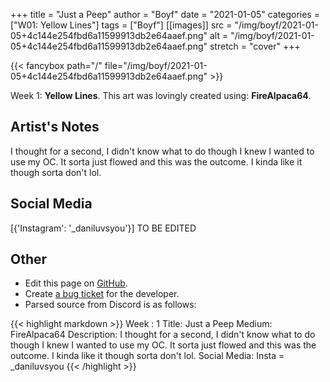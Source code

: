 +++
title =       "Just a Peep"
author =      "Boyf"
date =        "2021-01-05"
categories =  ["W01: Yellow Lines"]
tags =        ["Boyf"]
[[images]]
                      src = "/img/boyf/2021-01-05+4c144e254fbd6a11599913db2e64aaef.png"
                      alt = "/img/boyf/2021-01-05+4c144e254fbd6a11599913db2e64aaef.png"
                      stretch = "cover"
+++


{{< fancybox path="/" file="/img/boyf/2021-01-05+4c144e254fbd6a11599913db2e64aaef.png" >}}


Week 1: **Yellow Lines**. This art was lovingly created using: **FireAlpaca64**.

## Artist's Notes

I thought for a second, I didn't know what to do though I knew I wanted to use my OC. It sorta just flowed and this was the outcome. I kinda like it though sorta don't lol.

## Social Media

[{'Instagram': '_daniluvsyou'}] TO BE EDITED

## Other

- Edit this page on [GitHub](https://github.com/teaminkling/web-refresh/edit/main/blog/content/blog/boyf-week-1-b79d.md).
- Create [a bug ticket](https://github.com/teaminkling/web-refresh/issues/new?assignees=&labels=bug&template=problem-report.md&title=) for the developer.
- Parsed source from Discord is as follows:

{{< highlight markdown >}}
Week : 1
Title: Just a Peep
Medium: FireAlpaca64
Description: I thought for a second, I didn't know what to do though I knew I wanted to use my OC. It sorta just flowed and this was the outcome. I kinda like it though sorta don't lol.
Social Media:   Insta = _daniluvsyou
{{< /highlight >}}